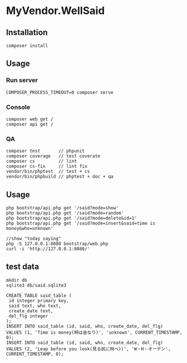 # MyVendor.WellSaid

## Installation

    composer install

## Usage

### Run server

    COMPOSER_PROCESS_TIMEOUT=0 composer serve

### Console

    composer web get /
    composer api get /

### QA

    composer test       // phpunit
    composer coverage   // test coverate
    composer cs         // lint
    composer cs-fix     // lint fix
    vendor/bin/phptest  // test + cs
    vendor/bin/phpbuild // phptest + doc + qa

## Usage
    php bootstrap/api.php get '/said?mode=show'
    php bootstrap/api.php get '/said?mode=random'
    php bootstrap/api.php get '/said?mode=delete&id=1'
    php bootstrap/api.php get '/said?mode=insert&said=time is money&who=unknown'
      
    //show "today saying"
    php -S 127.0.0.1:8080 bootstrap/web.php
    curl -i 'http://127.0.0.1:8080/'

## test data
    mkdir db
    sqlite3 db/said.sqlite3
      
    CREATE TABLE said_table (
     id integer primary key,
     said text, who text,
     create_date text,
     del_flg integer
    );
    INSERT INTO said_table (id, said, who, create_date, del_flg)
    VALUES (1, 'Time is money(時は金なり)', 'unknown', CURRENT_TIMESTAMP, 0);
    INSERT INTO said_table (id, said, who, create_date, del_flg)
    VALUES (2, 'Leap before you look(見る前に飛べ))', 'W・H・オーデン', CURRENT_TIMESTAMP, 0);